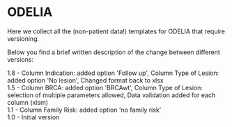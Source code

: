 # ODELIA

Here we collect all the (non-patient data!) templates for ODELIA that require versioning.

Below you find a brief written description of the change between different versions:

1.8 - Column Indication: added option 'Follow up', Column Type of Lesion: added option 'No lesion', Changed format back to xlsx  
1.5 - Column BRCA: added option 'BRCAwt', Column Type of Lesion: selection of multiple parameters allowed, Data validation added for each column (xlsm)  
1.1 - Column Family Risk: added option 'no family risk'  
1.0 - Initial version  